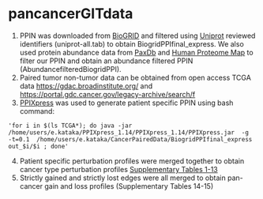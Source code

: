 # pancancerGITdata
1. PPIN was downloaded from [BioGRID](https://thebiogrid.org/download.php) and filtered using [Uniprot](http://www.uniprot.org/) reviewed identifiers (uniprot-all.tab) to obtain BiogridPPIfinal_express. We also used protein abundance data from [PaxDb](http://pax-db.org/species/9606/H.%20sapiens) and [Human Proteome Map](http://www.humanproteomemap.org/) to filter our PPIN and obtain an abundance filtered PPIN (AbundancefilteredBiogridPPI).
2. Paired tumor non-tumor data can be obtained from open access TCGA data <https://gdac.broadinstitute.org/> and <https://portal.gdc.cancer.gov/legacy-archive/search/f>
3. [PPIXpress](https://sourceforge.net/projects/ppixpress/) was used to generate patient specific PPIN using bash command: 

```bashscript
'for i in $(ls TCGA*); do java -jar /home/users/e.kataka/PPIXpress_1.14/PPIXpress_1.14/PPIXpress.jar  -g  -t=0.1  /home/users/e.kataka/CancerPairedData/BiogridPPIfinal_express  out_$i/$i ; done'
```
4. Patient specific perturbation profiles were merged together to obtain cancer type perturbation profiles [Supplementary Tables 1-13](https://drive.google.com/open?id=0Bz3WS2e_jQ6xU09NN19TWTJVSmM)
5. Strictly gained and strictly lost edges were all merged to obtain pan-cancer gain and loss profiles (Supplementary Tables 14-15)
